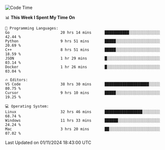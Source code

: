 
<!--START_SECTION:waka-->
![Code Time](http://img.shields.io/badge/Code%20Time-2%2C710%20hrs-blue)

📊 **This Week I Spent My Time On** 

```text
💬 Programming Languages: 
Go                       20 hrs 14 mins      ███████████░░░░░░░░░░░░░░   42.44 % 
Python                   9 hrs 51 mins       █████░░░░░░░░░░░░░░░░░░░░   20.69 % 
C++                      8 hrs 51 mins       █████░░░░░░░░░░░░░░░░░░░░   18.59 % 
JSON                     1 hr 29 mins        █░░░░░░░░░░░░░░░░░░░░░░░░   03.14 % 
Docker                   1 hr 26 mins        █░░░░░░░░░░░░░░░░░░░░░░░░   03.04 % 

🔥 Editors: 
VS Code                  38 hrs 30 mins      ████████████████████░░░░░   80.75 % 
Cursor                   9 hrs 10 mins       █████░░░░░░░░░░░░░░░░░░░░   19.25 % 

💻 Operating System: 
Linux                    32 hrs 46 mins      █████████████████░░░░░░░░   68.74 % 
Windows                  11 hrs 33 mins      ██████░░░░░░░░░░░░░░░░░░░   24.24 % 
Mac                      3 hrs 20 mins       ██░░░░░░░░░░░░░░░░░░░░░░░   07.02 % 
```


 Last Updated on 01/11/2024 18:43:00 UTC
<!--END_SECTION:waka-->

